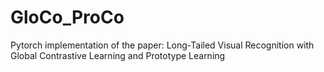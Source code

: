 # GloCo_ProCo
Pytorch implementation of the paper: Long-Tailed Visual Recognition with Global Contrastive Learning and Prototype Learning
